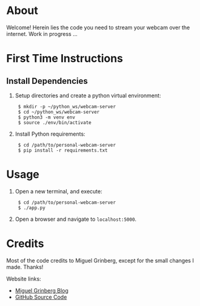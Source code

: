 # About

Welcome! Herein lies the code you need to stream your webcam over the internet.
Work in progress ...

# First Time Instructions

## Install Dependencies

1. Setup directories and create a python virtual environment:

        $ mkdir -p ~/python_ws/webcam-server
        $ cd ~/python_ws/webcam-server
        $ python3 -m venv env
        $ source ./env/bin/activate

2. Install Python requirements:

        $ cd /path/to/personal-webcam-server
		$ pip install -r requirements.txt

# Usage

1. Open a new terminal, and execute:

        $ cd /path/to/personal-webcam-server
		$ ./app.py

2. Open a browser and navigate to `localhost:5000`.

# Credits

Most of the code credits to Miguel Grinberg, except for the small changes I
made. Thanks!

Website links:
* [Miguel Grinberg Blog](http://blog.miguelgrinberg.com/post/video-streaming-with-flask)
* [GitHub Source Code](https://github.com/miguelgrinberg/flask-video-streaming)
